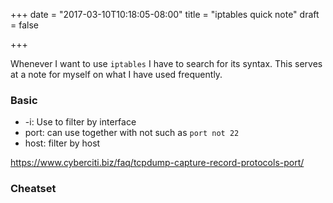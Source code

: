 +++
date = "2017-03-10T10:18:05-08:00"
title = "iptables quick note"
draft = false

+++

Whenever I want to use `iptables` I have to search for its syntax. This
serves at a note for myself on what I have used frequently.


### Basic

* -i: Use to filter by interface
* port: can use together with not such as `port not 22`
* host: filter by host

https://www.cyberciti.biz/faq/tcpdump-capture-record-protocols-port/

### Cheatset
